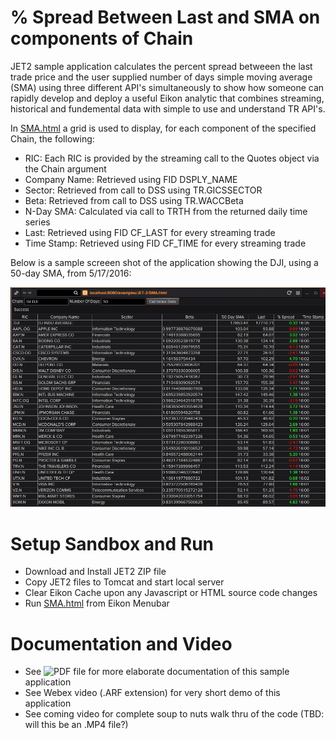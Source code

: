 # % Spread Between Last and SMA on components of Chain

JET2 sample application calculates the percent spread betweeen the last trade price and the user supplied number of days simple moving average (SMA) using three different API's simultaneously to show how someone can rapidly develop and deploy a useful Eikon analytic that combines streaming, historical and fundemental data with simple to use and understand TR API's.  

In [SMA.html](SMA.html) a grid is used to display, for each component of the specified Chain, the following:

- RIC: Each RIC is provided by the streaming call to the Quotes object via the Chain argument
- Company Name:  Retrieved using FID DSPLY_NAME
- Sector: Retrieved from call to DSS using TR.GICSSECTOR
- Beta:  Retrieved from call to DSS using TR.WACCBeta
- N-Day SMA:  Calculated via call to TRTH from the returned daily time series
- Last:  Retrieved using FID CF_LAST for every streaming trade
- Time Stamp:  Retrieved using FID CF_TIME for every streaming trade

Below is a sample screeen shot of the application showing the DJI, using a 50-day SMA, from 5/17/2016:

![](screenShot-DJI-50-20160517.jpg)

# Setup Sandbox and Run

- Download and Install JET2 ZIP file
- Copy JET2 files to Tomcat and start local server
- Clear Eikon Cache upon any Javascript or HTML source code changes
- Run [SMA.html](SMA.html) from Eikon Menubar

# Documentation and Video

- See ![PDF]() file for more elaborate documentation of this sample application
- See Webex video (.ARF extension) for very short demo of this application
- See coming video for complete soup to nuts walk thru of the code (TBD:  will this be an .MP4 file?)

